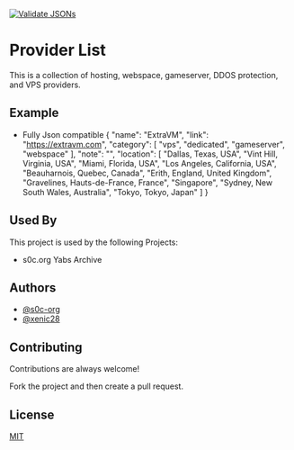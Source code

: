 [![Validate JSONs](https://github.com/s0c-org/Providers/actions/workflows/validate-json.yml/badge.svg?event=push)](https://github.com/s0c-org/Providers/actions/workflows/validate-json.yml)


# Provider List

This is a collection of hosting, webspace, gameserver, DDOS protection, and VPS providers. 

## Example

- Fully Json compatible
{
  "name": "ExtraVM",
  "link": "https://extravm.com",
  "category": [
    "vps",
    "dedicated",
    "gameserver",
    "webspace"
  ],
  "note": "",
  "location": [
    "Dallas, Texas, USA",
    "Vint Hill, Virginia, USA",
    "Miami, Florida, USA",
    "Los Angeles, California, USA",
    "Beauharnois, Quebec, Canada",
    "Erith, England, United Kingdom",
    "Gravelines, Hauts-de-France, France",
    "Singapore",
    "Sydney, New South Wales, Australia",
    "Tokyo, Tokyo, Japan"
  ]
 }


## Used By

This project is used by the following Projects:

- s0c.org Yabs Archive


## Authors

- [@s0c-org](https://www.github.com/s0c-org)
- [@xenic28](https://www.github.com/xenic28)



## Contributing

Contributions are always welcome!

Fork the project and then create a pull request.



## License

[MIT](https://choosealicense.com/licenses/mit/)

